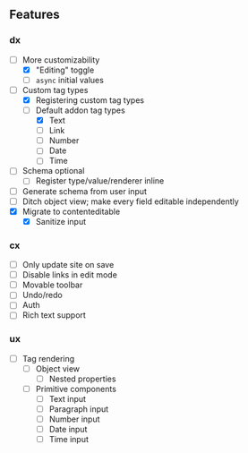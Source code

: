 ## Features

### dx

- [ ] More customizability
  - [x] "Editing" toggle
  - [ ] `async` initial values
- [ ] Custom tag types
  - [x] Registering custom tag types
  - [ ] Default addon tag types
    - [x] Text
    - [ ] Link
    - [ ] Number
    - [ ] Date
    - [ ] Time
- [ ] Schema optional
  - [ ] Register type/value/renderer inline
- [ ] Generate schema from user input
- [ ] Ditch object view; make every field editable independently
- [x] Migrate to contenteditable
  - [x] Sanitize input

### cx

- [ ] Only update site on save
- [ ] Disable links in edit mode
- [ ] Movable toolbar
- [ ] Undo/redo
- [ ] Auth
- [ ] Rich text support

### ux

- [ ] Tag rendering
  - [ ] Object view
    - [ ] Nested properties
  - [ ] Primitive components
    - [ ] Text input
    - [ ] Paragraph input
    - [ ] Number input
    - [ ] Date input
    - [ ] Time input
